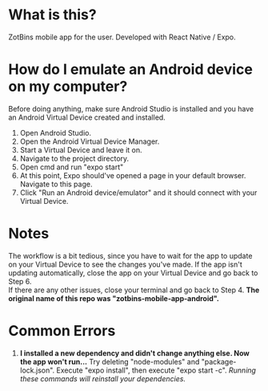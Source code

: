 # What is this?
ZotBins mobile app for the user. Developed with React Native / Expo.  
# How do I emulate an Android device on my computer?  
Before doing anything, make sure Android Studio is installed and you have an Android Virtual Device created and installed.  
1. Open Android Studio.  
2. Open the Android Virtual Device Manager.  
3. Start a Virtual Device and leave it on.  
4. Navigate to the project directory.  
5. Open cmd and run "expo start"  
6. At this point, Expo should've opened a page in your default browser. Navigate to this page.  
7. Click "Run an Android device/emulator" and it should connect with your Virtual Device.  
# Notes  
The workflow is a bit tedious, since you have to wait for the app to update on your Virtual Device to see the changes you've made. If the app isn't updating automatically, close the app on your Virtual Device and go back to Step 6.  
If there are any other issues, close your terminal and go back to Step 4.
**The original name of this repo was "zotbins-mobile-app-android".**
# Common Errors  
1. **I installed a new dependency and didn't change anything else. Now the app won't run...**
Try deleting "node-modules" and "package-lock.json".
Execute "expo install", then execute "expo start -c".
*Running these commands will reinstall your dependencies.*